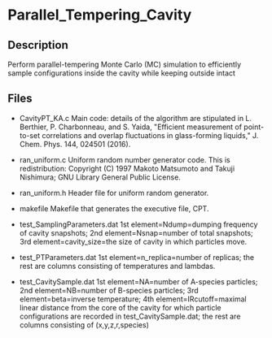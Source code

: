 # Parallel_Tempering_Cavity

Description
-----------
Perform parallel-tempering Monte Carlo (MC) simulation to efficiently sample configurations inside the cavity while keeping outside intact

Files
-----

- CavityPT_KA.c
Main code: details of the algorithm are stipulated in L. Berthier, P. Charbonneau, and S. Yaida, "Efficient measurement of point-to-set correlations and overlap fluctuations in glass-forming liquids," J. Chem. Phys. 144, 024501 (2016).

- ran_uniform.c
Uniform random number generator code.
This is redistribution: Copyright (C) 1997 Makoto Matsumoto and Takuji Nishimura; GNU Library General Public License.

- ran_uniform.h
Header file for uniform random generator.

- makefile
Makefile that generates the executive file, CPT.

- test_SamplingParameters.dat
1st element=Ndump=dumping frequency of cavity snapshots;
2nd element=Nsnap=number of total snapshots;
3rd element=cavity_size=the size of cavity in which particles move.

- test_PTParameters.dat
1st element=n_replica=number of replicas;
the rest are columns consisting of temperatures and lambdas.

- test_CavitySample.dat
1st element=NA=number of A-species particles;
2nd element=NB=number of B-species particles;
3rd element=beta=inverse temperature;
4th element=IRcutoff=maximal linear distance from the core of the cavity for which particle configurations are recorded in test_CavitySample.dat;
the rest are columns consisting of (x,y,z,r,species)
